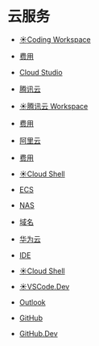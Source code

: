# 云服务

<div id = "首"></div>
<script src = "../js/首.js"></script>

* [☀️Coding Workspace](https://codecorp.cloudstudio.net/dashboard/workspace)
* [费用](https://codecorp.cloudstudio.net/dashboard/account-overview)
* [Cloud Studio](https://cloudstudio.net/)
* [腾讯云](https://cloud.tencent.com/)
* [☀️腾讯云 Workspace](https://ide.cloud.tencent.com/dashboard/workspace)
* [费用](https://ide.cloud.tencent.com/dashboard/account-overview)

* [阿里云](https://www.aliyun.com/)
* [费用](https://usercenter2.aliyun.com/home)
* [☀️Cloud Shell](https://shell.aliyun.com/)
* [ECS](https://ecs.console.aliyun.com/)
* [NAS](https://nasnext.console.aliyun.com/)
* [域名](https://dc.console.aliyun.com/)

* [华为云](https://www.huaweicloud.com/)
* [IDE](https://www.huaweicloud.com/product/ide.html)
* [☀️Cloud Shell](https://shell.huaweicloud.com/)

* [☀️VSCode.Dev](https://vscode.dev/)
* [Outlook](https://outlook.live.com/)

* [GitHub](https://github.com/)
* [GitHub.Dev](https://github.dev/github/dev)
